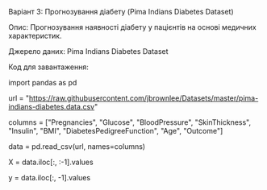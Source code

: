 Варіант 3: Прогнозування діабету (Pima Indians Diabetes Dataset)

Опис: Прогнозування наявності діабету у пацієнтів на основі медичних характеристик.

Джерело даних: Pima Indians Diabetes Dataset

Код для завантаження:

import pandas as pd

url = "https://raw.githubusercontent.com/jbrownlee/Datasets/master/pima-indians-diabetes.data.csv"

columns = ["Pregnancies", "Glucose", "BloodPressure", "SkinThickness", "Insulin", "BMI", "DiabetesPedigreeFunction", "Age", "Outcome"]

data = pd.read_csv(url, names=columns)

X = data.iloc[:, :-1].values

y = data.iloc[:, -1].values
